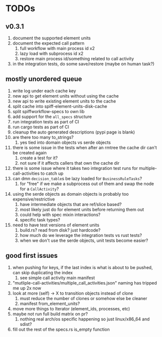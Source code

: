 # TODOs

## v0.3.1

1. document the supported element units
1. document the expected call pattern
   1. full workflow with main process id x2
   1. lazy load with subprocess id x2
   1. restore main process id/something related to call activity
1. in the integration tests, do some save/restore (maybe on human task?)

## mostly unordered queue

1. write log under each cache key
1. new api to get element units without using the cache
1. new api to write existing element units to the cache
1. split cache into spiff-element-units-disk-cache
1. split spiffworkflow-specs to own lib
1. add support for the `all_specs` structure
1. run integration tests as part of CI
1. run cargo tests as part of CI
1. cleanup the auto generated descriptions (pypi page is blank)
1. are there too many to_strings?
   1. yes tied into domain objects vs serde objects
1. there is some issue in the tests when after an rmtree the cache dir can't be created again
   1. create a test for it?
   1. not sure if it affects callers that own the cache dir
1. there is some issue where it takes two integration test runs for multiple-call-activities to catch up
1. can dmn `decision_table`s be lazy loaded for `BusinessRuleTasks`?
   1. for "free" if we make a subprocess out of them and swap the node for a `CallActivity`?
1. using the serde objects as domain objects is probably too expensive/restrictive
   1. have intermediate objects that are ref/slice based?
   1. most likely just do for element units before returning them out
   1. could help with spec mixin interactions?
   1. specific task types?
1. need to have test versions of element units
   1. build.rs? read from disk? just hardcode?
   1. how much do we leverage the integration tests vs rust tests?
   1. when we don't use the serde objects, unit tests become easier?

## good first issues

1. when pushing for keys, if the last index is what is about to be pushed, can skip duplicating the index
   1. see simple call activity main manifest
1. "mutliple-call-activities/multiple_call_activities.json" naming has tripped me up 2x now
1. look at more (self) -> X to transition objects instead of clone
   1. must reduce the number of clones or somehow else be cleaner
   1. manifest from_element_units?
1. move more things to Iterator (element_ids, processes, etc)
1. maybe not run full build matrix on pr?
   1. nothing real arch/os specific happening so just linux/x86_64 and sdist?
1. fill out the rest of the specs.rs is_empty function